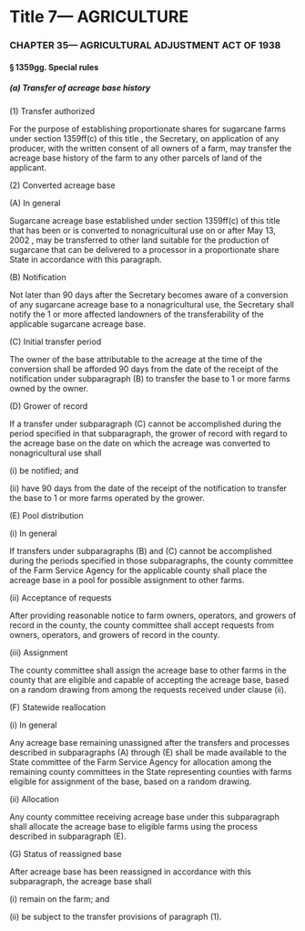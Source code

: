 
# Title 7— AGRICULTURE
### CHAPTER 35— AGRICULTURAL ADJUSTMENT ACT OF 1938
#### § 1359gg. Special rules
##### (a) Transfer of acreage base history

(1) Transfer authorized

For the purpose of establishing proportionate shares for sugarcane farms under section 1359ff(c) of this title , the Secretary, on application of any producer, with the written consent of all owners of a farm, may transfer the acreage base history of the farm to any other parcels of land of the applicant.

(2) Converted acreage base

(A) In general

Sugarcane acreage base established under section 1359ff(c) of this title that has been or is converted to nonagricultural use on or after May 13, 2002 , may be transferred to other land suitable for the production of sugarcane that can be delivered to a processor in a proportionate share State in accordance with this paragraph.

(B) Notification

Not later than 90 days after the Secretary becomes aware of a conversion of any sugarcane acreage base to a nonagricultural use, the Secretary shall notify the 1 or more affected landowners of the transferability of the applicable sugarcane acreage base.

(C) Initial transfer period

The owner of the base attributable to the acreage at the time of the conversion shall be afforded 90 days from the date of the receipt of the notification under subparagraph (B) to transfer the base to 1 or more farms owned by the owner.

(D) Grower of record

If a transfer under subparagraph (C) cannot be accomplished during the period specified in that subparagraph, the grower of record with regard to the acreage base on the date on which the acreage was converted to nonagricultural use shall

(i) be notified; and

(ii) have 90 days from the date of the receipt of the notification to transfer the base to 1 or more farms operated by the grower.

(E) Pool distribution

(i) In general

If transfers under subparagraphs (B) and (C) cannot be accomplished during the periods specified in those subparagraphs, the county committee of the Farm Service Agency for the applicable county shall place the acreage base in a pool for possible assignment to other farms.

(ii) Acceptance of requests

After providing reasonable notice to farm owners, operators, and growers of record in the county, the county committee shall accept requests from owners, operators, and growers of record in the county.

(iii) Assignment

The county committee shall assign the acreage base to other farms in the county that are eligible and capable of accepting the acreage base, based on a random drawing from among the requests received under clause (ii).

(F) Statewide reallocation

(i) In general

Any acreage base remaining unassigned after the transfers and processes described in subparagraphs (A) through (E) shall be made available to the State committee of the Farm Service Agency for allocation among the remaining county committees in the State representing counties with farms eligible for assignment of the base, based on a random drawing.

(ii) Allocation

Any county committee receiving acreage base under this subparagraph shall allocate the acreage base to eligible farms using the process described in subparagraph (E).

(G) Status of reassigned base

After acreage base has been reassigned in accordance with this subparagraph, the acreage base shall

(i) remain on the farm; and

(ii) be subject to the transfer provisions of paragraph (1).
